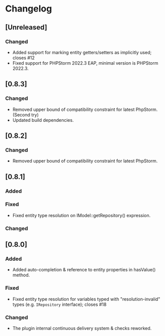 # Changelog

## [Unreleased]
### Changed
- Added support for marking entity getters/setters as implicitly used; closes #12
- Fixed support for PHPStorm 2022.3 EAP, minimal version is PHPStorm 2022.3.

## [0.8.3]
### Changed
- Removed upper bound of compatibility constraint for latest PhpStorm. (Second try)
- Updated build dependencies.

## [0.8.2]
### Changed
-  Removed upper bound of compatibility constraint for latest PhpStorm.

## [0.8.1]
### Added

### Fixed
- Fixed entity type resolution on IModel::getRepository() expression.

### Changed

## [0.8.0]

### Added
- Added auto-completion & reference to entity properties in hasValue() method.

### Fixed
- Fixed entity type resolution for variables typed with "resolution-invalid" types (e.g. `IRepository` interface); closes #18

### Changed
- The plugin internal continuous delivery system & checks reworked.
